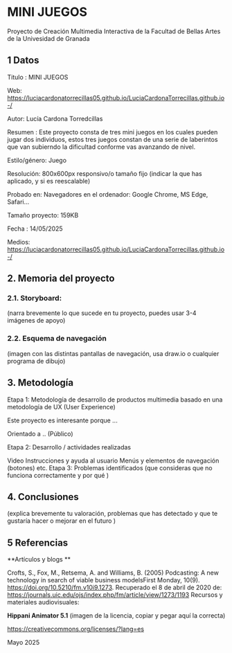 # MINI JUEGOS 
Proyecto de Creación Multimedia Interactiva de la Facultad de Bellas Artes de la Univesidad de Granada

## 1 Datos
Titulo : MINI JUEGOS 

Web: https://luciacardonatorrecillas05.github.io/LuciaCardonaTorrecillas.github.io-/

Autor: Lucía Cardona Torredcillas 

Resumen : Este proyecto consta de tres mini juegos en los cuales pueden jugar dos individuos, estos tres juegos constan de una serie de laberintos que van subierndo la dificultad conforme vas avanzando de nivel.

Estilo/género: Juego 

Resolución: 800x600px responsivo/o tamaño fijo (indicar la que has aplicado, y si es reescalable)

Probado en: Navegadores en el ordenador: Google Chrome, MS Edge, Safari...

Tamaño proyecto: 159KB

Fecha : 14/05/2025

Medios:
https://luciacardonatorrecillas05.github.io/LuciaCardonaTorrecillas.github.io-/

## 2. Memoria del proyecto
### 2.1. Storyboard:
(narra brevemente lo que sucede en tu proyecto, puedes usar 3-4 imágenes de apoyo)

### 2.2. Esquema de navegación
(imagen con las distintas pantallas de navegación, usa draw.io o cualquier programa de dibujo)

## 3. Metodología

Etapa 1: Metodología de desarrollo de productos multimedia basado en una metodología de UX (User Experience)

Este proyecto es interesante porque ...

Orientado a .. (Público)

Etapa 2: Desarrollo / actividades realizadas

Video
Instrucciones y ayuda al usuario
Menús y elementos de navegación (botones)
etc.
Etapa 3: Problemas identificados
(que consideras que no funciona correctamente y por qué )

## 4. Conclusiones
(explica brevemente tu valoración, problemas que has detectado y que te gustaría hacer o mejorar en el futuro )

## 5 Referencias
**Artículos y blogs **

Crofts, S., Fox, M., Retsema, A. and Williams, B. (2005) Podcasting: A new technology in search of viable business modelsFirst Monday, 10(9). https://doi.org/10.5210/fm.v10i9.1273. Recuperado el 8 de abril de 2020 de: https://journals.uic.edu/ojs/index.php/fm/article/view/1273/1193
Recursos y materiales audiovisuales:

**Hippani Animator 5.1**
(imagen de la licencia, copiar y pegar aquí la correcta)

https://creativecommons.org/licenses/?lang=es

Mayo 2025
